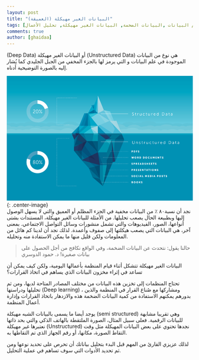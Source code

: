 ```yaml
---
layout: post
title: "البيانات الغير مهيكلة (العميقة)"
tags: [علم البيانات ,البيانات الضخمة, البيانات الغير مهيكلة, تحليل الأعمال]
comments: true
author: [ghaidaa]
---
```


(Deep Data) أو البيانات الغير مهيكلة (Unstructured Data) هي نوع من البيانات الموجودة في علم البيانات و التي يرمز لها بالجزء المخفي من الجبل الجليدي كما يُشار إليه بالصورة التوضيحية أدناه.

![Center example image](../images/2020-04-28-deep-data/deepdata.png "structured vs Unstructured Data "){: .center-image}  
نجد أن نسبة٨٠ ٪ من البيانات مخفية في الجزء المظلم أو العميق والتي لا يسهل الوصول إليها وبطبيعة الحال يصعب تحليلها. من الأمثلة للبيانات الغير مهيكلة، المستندات بشتى أنواعها، الصور، الفيديوهات والتي تشمل منشورات وسائل التواصل الاجتماعي. بمعنى آخر، هي البيانات التي يصعب هيكلتها إلى صفوف وأعمدة. لذلك نجد أن لدينا كم هائل من المعلومات ولكن قليل منها ما يمكن الاستفادة منه وتحليله.  
  

> حالنا يقول: نتحدث عن البيانات الضخمة، وفي الواقع نكافح من أجل الحصول على بيانات صغيرة!    د. حمود الدوسري

  
البيانات الغير مهيكلة تتشكل أثناء قيام المنظمة بأعمالها اليومية، ولكن كيف يمكن أن تساعد في إثراء مخزون البيانات الذي يساهم في اتخاذ القرارات؟  

تحتاج المنظمات إلى تخزين هذه البيانات من مختلف المصادر المتاحة لديها، ومن ثم تحليلها ودراستها (Deep learning) ، ومشاركها مع صُناع القرار في المنظمة والذين بدورهم يمكنهم الاستفادة من كمية البيانات الضخمة هذه والازدهار باتخاذ القرارات وإدارة أعمال المنظمة.  

يوجد أيضا ما يسمى بالبيانات الشبه مهيكلة (semi structured) وهي تقريبا مشابهة للبيانات الرقمية. فعلى سبيل المثال، الصورة الملتقطة بالهاتف الذكي والتي بحد ذاتها نعتبرها غير مهيكلة (Unstructured) نجدها تحتوي على بعض البيانات المهيكلة مثل وقت التقاط الصورة، مكانها، أو رقم الجهاز الذي تم التقاطها به.  

لذلك عزيزي القارئ من المهم قبل البدء بتحليل بياناتك أن تحرص على تحديد نوعها ومن ثم تحديد الأدوات التي سوف تساهم في عملية التحليل.